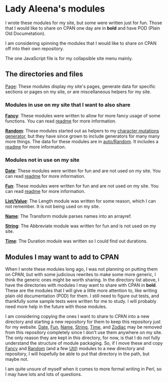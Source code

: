 # Lady Aleena's modules

I wrote these modules for my site, but some were written just for fun. Those that I would like to share on CPAN one day are in **bold** and have POD (Plain Old Documetation).

I am considering spinning the modules that I would like to share on CPAN off into their own repository.

The one JavaScript file is for my collapsible site menu mainly.

## The directories and files

[Page](Page): These modules display my site's pages, generate data for specific sections or pages on my site, or are miscellaneous helpers for my site.

### Modules in use on my site that I want to also share

[**Fancy**](Fancy): These modules were written to allow for more fancy usage of some functions. You can read [readme](Fancy/readme.md) for more information.

[**Random**](Random): These modules started out as helpers to my [character mutations generator](RPG/CharacterMutation.pm), but they have since grown to include generators for many many more things. The data for these modules are in [auto/Random](auto/Random). It includes a [readme](Random/readme.md) for more information.

### Modules not in use on my site

[**Date**](Date): These modules were written for fun and are not used on my site. You can read [readme](Date/readme.md) for more information.

[**Fun**](Fun): These modules were written for fun and are not used on my site. You can read [readme](Fun/readme.md) for more information.

[**List/Value**](List/Value): The Length module was written for some reason, which I can not remember. It is not being used on my site.

[**Name**](Name): The Transform module parses names into an arrayref.

[**String**](String): The Abbreviate module was written for fun and is not used on my site.

[**Time**](Time): The Duration module was written so I could find out durations.

## Modules I may want to add to CPAN

When I wrote these modules long ago, I was not planning on putting them on CPAN, but with some judicious rewrites to make some more generic, I think the generic ones might be worth sharing. In the directory list above, I have the directories with modules I may want to share with CPAN in **bold**. These are the modules that I will give a little more attention to, like writing plain old documentation (POD) for them. I still need to figure out tests, and thankfully some sample tests were written for me to study. I will probably need more help in the future with those modules.

I am considering copying the ones I want to share to CPAN into a new directory and starting a new repository for them to keep this repository just for my website. [Date](Date), [Fun](Fun), [Name](Name), [String](String), [Time](Time), and [Zodiac](Zodiac) may be removed from this repository completely since I don't use them anywhere on my site. The only reason they are kept in this directory, for now, is that I do not fully understand the structure of module packaging. So, if I move these and copy [Fancy](Fancy) and [Random](Random) (and a few [Util](Util)) modules to a new directory and repository, I will hopefully be able to put that directory in the path, but maybe not.

I am quite unsure of myself when it comes to more formal writing in Perl, so I may have lots and lots of questions.
